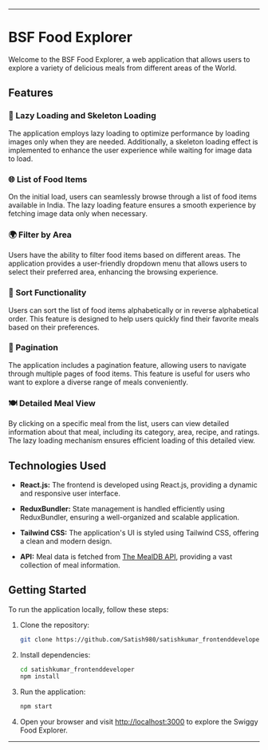 
---

# BSF Food Explorer

Welcome to the BSF Food Explorer, a web application that allows users to explore a variety of delicious meals from different areas of the World.

## Features

### 🍲 Lazy Loading and Skeleton Loading

The application employs lazy loading to optimize performance by loading images only when they are needed. Additionally, a skeleton loading effect is implemented to enhance the user experience while waiting for image data to load.

### 🌐 List of Food Items

On the initial load, users can seamlessly browse through a list of food items available in India. The lazy loading feature ensures a smooth experience by fetching image data only when necessary.

### 🌍 Filter by Area

Users have the ability to filter food items based on different areas. The application provides a user-friendly dropdown menu that allows users to select their preferred area, enhancing the browsing experience.

### 🔄 Sort Functionality

Users can sort the list of food items alphabetically or in reverse alphabetical order. This feature is designed to help users quickly find their favorite meals based on their preferences.

### 📄 Pagination

The application includes a pagination feature, allowing users to navigate through multiple pages of food items. This feature is useful for users who want to explore a diverse range of meals conveniently.

### 🍽️ Detailed Meal View

By clicking on a specific meal from the list, users can view detailed information about that meal, including its category, area, recipe, and ratings. The lazy loading mechanism ensures efficient loading of this detailed view.

## Technologies Used

- **React.js:** The frontend is developed using React.js, providing a dynamic and responsive user interface.

- **ReduxBundler:** State management is handled efficiently using ReduxBundler, ensuring a well-organized and scalable application.

- **Tailwind CSS:** The application's UI is styled using Tailwind CSS, offering a clean and modern design.

- **API:** Meal data is fetched from [The MealDB API](https://www.themealdb.com/api.php), providing a vast collection of meal information.

## Getting Started

To run the application locally, follow these steps:

1. Clone the repository:

   ```bash
   git clone https://github.com/Satish980/satishkumar_frontenddeveloper
   ```

2. Install dependencies:

   ```bash
   cd satishkumar_frontenddeveloper
   npm install
   ```

3. Run the application:

   ```bash
   npm start
   ```

4. Open your browser and visit [http://localhost:3000](http://localhost:3000) to explore the Swiggy Food Explorer.


---
